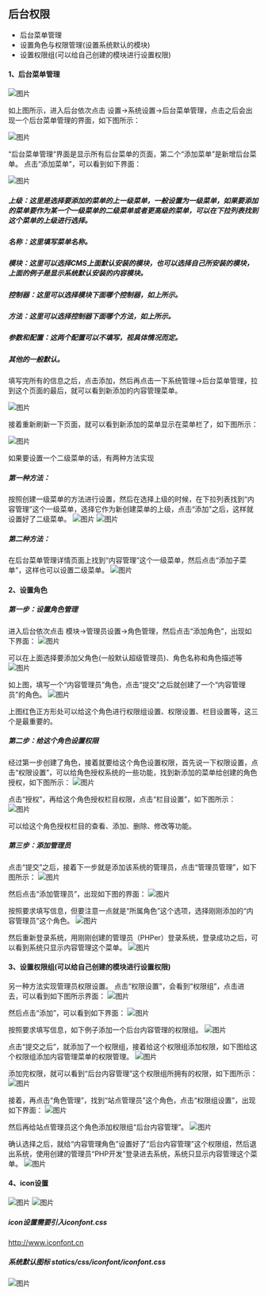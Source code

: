 ## 后台权限

* 后台菜单管理
* 设置角色与权限管理(设置系统默认的模块)
* 设置权限组(可以给自己创建的模块进行设置权限)


#### 1、后台菜单管理
![图片](https://dn-coding-net-production-pp.qbox.me/9045ada7-5e63-473c-9b63-0e29bd294303.png)
    
如上图所示，进入后台依次点击 设置->系统设置->后台菜单管理，点击之后会出现一个后台菜单管理的界面，如下图所示：

![图片](https://dn-coding-net-production-pp.qbox.me/e1bb92c3-6f15-4447-be5f-f31d0f9269bc.png)

“后台菜单管理“界面是显示所有后台菜单的页面，第二个“添加菜单”是新增后台菜单。
点击“添加菜单”，可以看到如下界面：

![图片](https://dn-coding-net-production-pp.qbox.me/a1d6c986-b73f-4afd-8513-ffd884d39385.png)

##### 上级：这里是选择要添加的菜单的上一级菜单，一般设置为一级菜单，如果要添加的菜单要作为某一个一级菜单的二级菜单或者更高级的菜单，可以在下拉列表找到这个菜单的上级进行选择。
##### 名称：这里填写菜单名称。
##### 模块：这里可以选择CMS上面默认安装的模块，也可以选择自己所安装的模块，上面的例子是显示系统默认安装的内容模块。
##### 控制器：这里可以选择模块下面哪个控制器，如上所示。
##### 方法：这里可以选择控制器下面哪个方法，如上所示。
##### 参数和配置：这两个配置可以不填写，视具体情况而定。
##### 其他的一般默认。

填写完所有的信息之后，点击添加，然后再点击一下系统管理->后台菜单管理，拉到这个页面的最后，就可以看到新添加的内容管理菜单。

![图片](https://dn-coding-net-production-pp.qbox.me/0572660c-aaa6-41d0-80bf-0a921f7d2f95.png)

接着重新刷新一下页面，就可以看到新添加的菜单显示在菜单栏了，如下图所示：

![图片](https://dn-coding-net-production-pp.qbox.me/be6563dc-3961-4745-bd9c-92b38f6cf622.png)

如果要设置一个二级菜单的话，有两种方法实现
##### 第一种方法：
按照创建一级菜单的方法进行设置，然后在选择上级的时候，在下拉列表找到“内容管理”这个一级菜单，选择它作为新创建菜单的上级，点击“添加”之后，这样就设置好了二级菜单。
![图片](https://dn-coding-net-production-pp.qbox.me/de61e744-a6a1-47ea-8c6d-ea82ec94cd0f.png)
![图片](https://dn-coding-net-production-pp.qbox.me/871e64e3-444c-4547-95e6-3cfdd1d19893.png)

##### 第二种方法：
在后台菜单管理详情页面上找到“内容管理”这个一级菜单，然后点击“添加子菜单”，这样也可以设置二级菜单。
![图片](https://dn-coding-net-production-pp.qbox.me/54dd25b3-1fcf-4e74-91a7-fab8b0bd0f28.png)

#### 2、设置角色
##### 第一步：设置角色管理
进入后台依次点击 模块->管理员设置->角色管理，然后点击“添加角色”，出现如下界面：
![图片](https://dn-coding-net-production-pp.qbox.me/2a678502-3aa0-4195-b3c9-5a4285d94ce5.png)

可以在上面选择要添加父角色(一般默认超级管理员)、角色名称和角色描述等
![图片](https://dn-coding-net-production-pp.qbox.me/cddd73c9-c586-42de-94f4-695374b54c8b.png)

如上图，填写一个“内容管理员”角色，点击“提交”之后就创建了一个“内容管理员”的角色。
![图片](https://dn-coding-net-production-pp.qbox.me/928cb7ce-180d-4a24-88b7-f764ce194c2e.png)

上图红色正方形处可以给这个角色进行权限组设置、权限设置、栏目设置等，这三个是最重要的。
##### 第二步：给这个角色设置权限
经过第一步创建了角色，接着就要给这个角色设置权限，首先说一下权限设置，点击“权限设置”，可以给角色授权系统的一些功能，找到新添加的菜单给创建的角色授权，如下图所示：
![图片](https://dn-coding-net-production-pp.qbox.me/a279432f-8670-4ed7-b2ba-9c259350d28b.png)

点击“授权”，再给这个角色授权栏目权限，点击“栏目设置”，如下图所示：
![图片](https://dn-coding-net-production-pp.qbox.me/8de460e9-df6d-4343-ad06-8978ab844a2f.png)

可以给这个角色授权栏目的查看、添加、删除、修改等功能。
##### 第三步：添加管理员
点击“提交”之后，接着下一步就是添加该系统的管理员，点击“管理员管理”，如下图所示：
![图片](https://dn-coding-net-production-pp.qbox.me/06f1a6f4-16f6-43a3-93e5-5a631457a690.png)

然后点击“添加管理员”，出现如下图的界面：
![图片](https://dn-coding-net-production-pp.qbox.me/769214d3-6a33-4911-b6c9-7ac356a301c6.png)

按照要求填写信息，但要注意一点就是“所属角色”这个选项，选择刚刚添加的“内容管理员”这个角色。
![图片](https://dn-coding-net-production-pp.qbox.me/7b4eae9b-f612-4bf8-ae43-80beeb9268fe.png)

然后重新登录系统，用刚刚创建的管理员（PHPer）登录系统，登录成功之后，可以看到系统只显示内容管理这个菜单。
![图片](https://dn-coding-net-production-pp.qbox.me/82d9ecfe-0b85-4d74-bd7d-61a00e47f5e3.png)

#### 3、设置权限组(可以给自己创建的模块进行设置权限)
另一种方法实现管理员权限设置。
点击“权限设置”，会看到“权限组”，点击进去，可以看到如下图所示界面：
![图片](https://dn-coding-net-production-pp.qbox.me/4f306a5e-faef-4a09-814a-735b5626d14e.png)

然后点击“添加”，可以看到如下界面：
![图片](https://dn-coding-net-production-pp.qbox.me/d72654ac-b1b8-4e01-97f6-1915863e4983.png)

按照要求填写信息，如下例子添加一个后台内容管理的权限组。
![图片](https://dn-coding-net-production-pp.qbox.me/09c666af-8b54-45eb-8644-a75e42caca61.png)

点击“提交之后”，就添加了一个权限组，接着给这个权限组添加权限，如下图给这个权限组添加内容管理菜单的权限管理。
![图片](https://dn-coding-net-production-pp.qbox.me/59d6f29a-59d0-4fad-ad8d-2e5e4add267e.png)

添加完权限，就可以看到“后台内容管理”这个权限组所拥有的权限，如下图所示：
![图片](https://dn-coding-net-production-pp.qbox.me/f40a51db-d228-4345-b2e1-aa55f09a7ff9.png)

接着，再点击“角色管理”，找到“站点管理员”这个角色，点击“权限组设置”，出现如下界面：
![图片](https://dn-coding-net-production-pp.qbox.me/d117f83b-8be3-4c9f-80b6-5f7440d0392e.png)

然后再给站点管理员这个角色添加权限组“后台内容管理”。
![图片](https://dn-coding-net-production-pp.qbox.me/08614233-7207-475b-b681-7a1a8820e2d5.png)

确认选择之后，就给“内容管理角色”设置好了“后台内容管理”这个权限组，然后退出系统，使用创建的管理员“PHP开发”登录进去系统，系统只显示内容管理这个菜单。
![图片](https://dn-coding-net-production-pp.qbox.me/496c4240-4bd7-459c-bb5c-b8a79d37681b.png)

#### 4、icon设置
![图片](https://dn-coding-net-production-pp.qbox.me/afe45fce-69a9-4cd7-8d38-e2908aa70e8f.png)
![图片](https://dn-coding-net-production-pp.qbox.me/7579b6d2-a62e-411e-8bfd-f5e286980dc9.png)
##### icon设置需要引入iconfont.css
http://www.iconfont.cn
##### 系统默认图标 statics/css/iconfont/iconfont.css
![图片](https://dn-coding-net-production-pp.qbox.me/868aa9ab-953f-4970-b83c-14e1bd7e5cbc.png)
